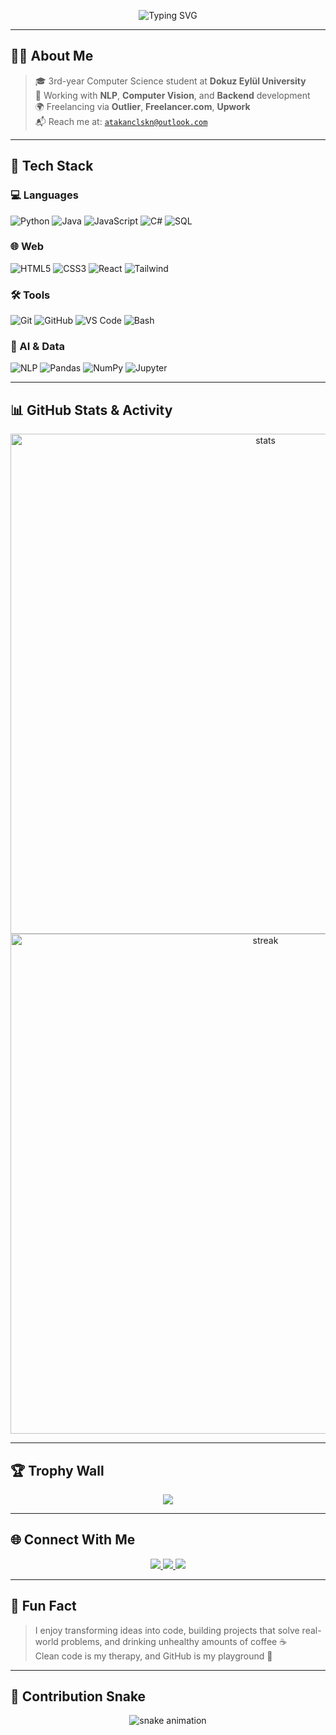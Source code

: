 <!-- ✨ Animated Intro -->
<p align="center">
  <img src="https://readme-typing-svg.demolab.com?font=Fira+Code&size=24&pause=1000&width=700&center=true&vCenter=true&color=00F0FF&color=FF7CFF&color=00FFC8&color=F72585&lines=Hi+I'm+Atakan+%F0%9F%91%8B;Freelance+Developer+%7C+AI+Contributor;CS+Student+%7C+Backend+Developer;Focused+on+NLP+%7C+Computer+Vision;Loves+Clean+Code+%26+Creative+Solutions" alt="Typing SVG" />
</p>

---

## 🧑‍💻 About Me
> 🎓 3rd-year Computer Science student at **Dokuz Eylül University**  
> 🤖 Working with **NLP**, **Computer Vision**, and **Backend** development  
> 🌍 Freelancing via **Outlier**, **Freelancer.com**, **Upwork**  
> 📬 Reach me at: [`atakanclskn@outlook.com`](mailto:atakanclskn@outlook.com)

---

## 🧰 Tech Stack

### 💻 Languages  
![Python](https://img.shields.io/badge/Python-22272E?style=for-the-badge&logo=python)
![Java](https://img.shields.io/badge/Java-22272E?style=for-the-badge&logo=openjdk)
![JavaScript](https://img.shields.io/badge/JavaScript-22272E?style=for-the-badge&logo=javascript)
![C#](https://img.shields.io/badge/C%23-22272E?style=for-the-badge&logo=csharp)
![SQL](https://img.shields.io/badge/SQL-22272E?style=for-the-badge&logo=postgresql)

### 🌐 Web  
![HTML5](https://img.shields.io/badge/HTML5-22272E?style=for-the-badge&logo=html5)
![CSS3](https://img.shields.io/badge/CSS3-22272E?style=for-the-badge&logo=css3)
![React](https://img.shields.io/badge/React-22272E?style=for-the-badge&logo=react)
![Tailwind](https://img.shields.io/badge/TailwindCSS-22272E?style=for-the-badge&logo=tailwindcss)

### 🛠 Tools  
![Git](https://img.shields.io/badge/Git-22272E?style=for-the-badge&logo=git)
![GitHub](https://img.shields.io/badge/GitHub-22272E?style=for-the-badge&logo=github)
![VS Code](https://img.shields.io/badge/VS%20Code-22272E?style=for-the-badge&logo=visualstudiocode)
![Bash](https://img.shields.io/badge/Bash-22272E?style=for-the-badge&logo=gnubash)

### 🤖 AI & Data  
![NLP](https://img.shields.io/badge/NLP-22272E?style=for-the-badge&logo=openai)
![Pandas](https://img.shields.io/badge/Pandas-22272E?style=for-the-badge&logo=pandas)
![NumPy](https://img.shields.io/badge/NumPy-22272E?style=for-the-badge&logo=numpy)
![Jupyter](https://img.shields.io/badge/Jupyter-22272E?style=for-the-badge&logo=jupyter)

---

## 📊 GitHub Stats & Activity

<p align="center">
  <img width="800" src="https://github-readme-stats.vercel.app/api?username=atakanclskn&theme=tokyonight&show_icons=true&hide_border=true&hide=issues,prs&custom_title=GitHub+Stats" alt="stats" />
  <img width="800" src="https://github-readme-streak-stats.herokuapp.com/?user=atakanclskn&theme=tokyonight&hide_border=true" alt="streak" />
</p>

---

## 🏆 Trophy Wall

<p align="center">
  <img src="https://github-profile-trophy.vercel.app/?username=atakanclskn&theme=tokyonight&margin-w=10&row=1&column=6" />
</p>

---

## 🌐 Connect With Me

<p align="center">
  <a href="https://www.linkedin.com/in/atakanclskn/" target="_blank">
    <img src="https://img.shields.io/badge/LinkedIn-0A66C2?style=for-the-badge&logo=linkedin&logoColor=white"/>
  </a>
  <a href="mailto:atakanclskn@outlook.com">
    <img src="https://img.shields.io/badge/Email-D14836?style=for-the-badge&logo=gmail&logoColor=white"/>
  </a>
  <a href="https://twitter.com/atakanchalaskan" target="_blank">
    <img src="https://img.shields.io/badge/X-000000?style=for-the-badge&logo=x&logoColor=white"/>
  </a>
</p>

---

## 💬 Fun Fact

> I enjoy transforming ideas into code, building projects that solve real-world problems, and drinking unhealthy amounts of coffee ☕  
> Clean code is my therapy, and GitHub is my playground 🎯

---

## 🐍 Contribution Snake

<p align="center">
  <img alt="snake animation" src="https://github.com/atakanclskn/atakanclskn/blob/output/github-contribution-grid-snake.svg" />
</p>

